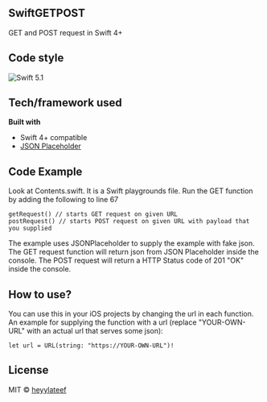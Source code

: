 ## SwiftGETPOST
 GET and POST request in Swift 4+



## Code style
 
 </a>
        <img src="http://img.shields.io/badge/swift-5.1-brightgreen.svg" alt="Swift 5.1">
    </a>

## Tech/framework used
<b>Built with</b>
- Swift 4+ compatible
- [JSON Placeholder](https://jsonplaceholder.typicode.com/) 

## Code Example
Look at Contents.swift. It is a Swift playgrounds file. Run the GET function by adding the following to line 67
```
getRequest() // starts GET request on given URL
postRequest() // starts POST request on given URL with payload that you supplied
```
The example uses JSONPlaceholder to supply the example with fake json. The GET request function will return json from JSON Placeholder inside the console. The POST request will return a HTTP Status code of 201 "OK" inside the console.

## How to use?
You can use this in your iOS projects by changing the url in each function. An example for supplying the function with a url (replace "YOUR-OWN-URL" with an actual url that serves some json):
```
let url = URL(string: "https://YOUR-OWN-URL")!
```

## License

MIT © [heyylateef]()
